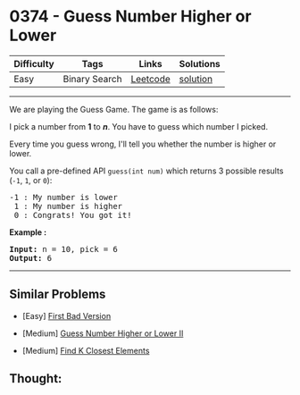 # 0374 - Guess Number Higher or Lower

Difficulty  | Tags | Links | Solutions
----------- | ---- | ----- | -----
Easy | Binary Search | [Leetcode](https://leetcode.com/problems/guess-number-higher-or-lower) | [solution](https://leetcode.com/problems/guess-number-higher-or-lower/solution/)


-----------

<p>We are playing the Guess Game. The game is as follows:</p>

<p>I pick a number from <b>1</b> to <b><i>n</i></b>. You have to guess which number I picked.</p>

<p>Every time you guess wrong, I&#39;ll tell you whether the number is higher or lower.</p>

<p>You call a pre-defined API <code>guess(int num)</code> which returns 3 possible results (<code>-1</code>, <code>1</code>, or <code>0</code>):</p>

<pre>
-1 : My number is lower
 1 : My number is higher
 0 : Congrats! You got it!
</pre>

<p><strong>Example :</strong></p>

<div>
<pre>
<strong>Input: </strong>n = <span id="example-input-1-1">10</span>, pick = <span id="example-input-1-2">6</span>
<strong>Output: </strong><span id="example-output-1">6</span>
</pre>
</div>


-----------


## Similar Problems

- [Easy] [First Bad Version](first-bad-version)

- [Medium] [Guess Number Higher or Lower II](guess-number-higher-or-lower-ii)

- [Medium] [Find K Closest Elements](find-k-closest-elements)




## Thought:
